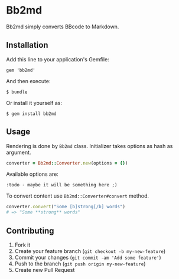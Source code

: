 # Bb2md

Bb2md simply converts BBcode to Markdown.


## Installation

Add this line to your application's Gemfile:

    gem 'bb2md'

And then execute:

    $ bundle

Or install it yourself as:

    $ gem install bb2md

## Usage

Rendering is done by ```Bb2md``` class. Initializer takes options as hash
as argument.

```ruby
converter = Bb2md::Converter.new(options = {})
```

Available options are:

```
:todo - maybe it will be something here ;)
```

To convert content use ```Bb2md::Converter#convert``` method.

```ruby
converter.convert("Some [b]strong[/b] words")
# => "Some **strong** words"
```

## Contributing

1. Fork it
2. Create your feature branch (`git checkout -b my-new-feature`)
3. Commit your changes (`git commit -am 'Add some feature'`)
4. Push to the branch (`git push origin my-new-feature`)
5. Create new Pull Request
